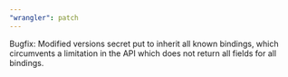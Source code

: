 ```yaml
---
"wrangler": patch
---
```


Bugfix: Modified versions secret put to inherit all known bindings, which circumvents a limitation in the API which does not return all fields for all bindings.
